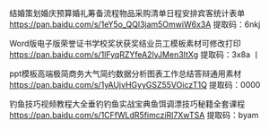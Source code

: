 结婚策划婚庆预算婚礼筹备流程物品采购清单日程安排宾客统计表单
https://pan.baidu.com/s/1eY5o_QQl3jam5OmwiW6x3A 
提取码：6nkj 



Word版电子版荣誉证书学校奖状获奖结业员工模板素材可修改打印
https://pan.baidu.com/s/1lFyqRZYfeA2lyJMen3ItXg 
提取码：3x8a  丨  


ppt模板高端极简商务大气简约数据分析图表工作总结答辩通用素材
https://pan.baidu.com/s/1yAUjvHGyyGSZ55VOiczT1Q 
提取码：0000

钓鱼技巧视频教程大全垂钓钓鱼实战宝典鱼饵调漂技巧秘籍全套课程
https://pan.baidu.com/s/1CFfWLdR5fimcziRl7XwTSA 
提取码：byam
